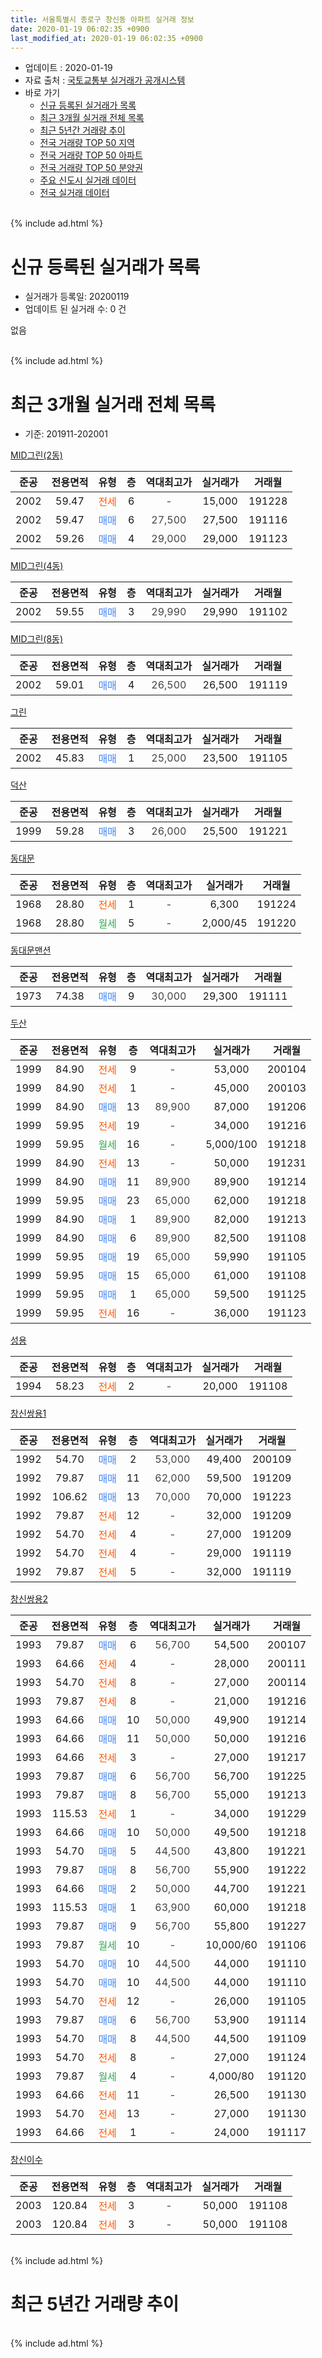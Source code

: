 ```yaml
---
title: 서울특별시 종로구 창신동 아파트 실거래 정보
date: 2020-01-19 06:02:35 +0900
last_modified_at: 2020-01-19 06:02:35 +0900
---
```


* 업데이트 : 2020-01-19
* 자료 출처 : [국토교통부 실거래가 공개시스템](http://rt.molit.go.kr)
* 바로 가기
    * [신규 등록된 실거래가 목록](#신규-등록된-실거래가-목록)
    * [최근 3개월 실거래 전체 목록](#최근-3개월-실거래-전체-목록)
    * [최근 5년간 거래량 추이](#최근-5년간-거래량-추이)
    * [전국 거래량 TOP 50 지역](https://apt-info.github.io/apt-trade-info/최근-3개월-전국에서-가장-거래가-많이-발생한-지역)
    * [전국 거래량 TOP 50 아파트](https://apt-info.github.io/apt-trade-info/최근-3개월-전국에서-가장-거래가-많이-발생한-아파트)
    * [전국 거래량 TOP 50 분양권](https://apt-info.github.io/apt-trade-info/최근-3개월-전국에서-가장-거래가-많이-발생한-분양권)
    * [주요 신도시 실거래 데이터](https://apt-info.github.io/apt-trade-info/주요-신도시)
    * [전국 실거래 데이터](https://apt-info.github.io/apt-trade-info/전국)
<br>
{% include ad.html %}
<br>

# 신규 등록된 실거래가 목록
* 실거래가 등록일: 20200119
* 업데이트 된 실거래 수: 0 건

없음

<br>
{% include ad.html %}
<br>

# 최근 3개월 실거래 전체 목록
* 기준: 201911-202001


[MID그린(2동)](https://search.naver.com/search.naver?query=%EC%84%9C%EC%9A%B8%ED%8A%B9%EB%B3%84%EC%8B%9C+%EC%A2%85%EB%A1%9C%EA%B5%AC+%EC%B0%BD%EC%8B%A0%EB%8F%99+MID%EA%B7%B8%EB%A6%B0%282%EB%8F%99%29)

|준공|전용면적|유형|층|역대최고가|실거래가|거래월|
|:---:|:---:|:---:|:---:|:---:|:---:|:---:|
|2002|59.47|<span style="color:#ff5a00">전세</span>|6|<span style="color:#444444">-</span>|15,000|191228|
|2002|59.47|<span style="color:#4285f3">매매</span>|6|<span style="color:#444444">27,500</span>|27,500|191116|
|2002|59.26|<span style="color:#4285f3">매매</span>|4|<span style="color:#444444">29,000</span>|29,000|191123|

[MID그린(4동)](https://search.naver.com/search.naver?query=%EC%84%9C%EC%9A%B8%ED%8A%B9%EB%B3%84%EC%8B%9C+%EC%A2%85%EB%A1%9C%EA%B5%AC+%EC%B0%BD%EC%8B%A0%EB%8F%99+MID%EA%B7%B8%EB%A6%B0%284%EB%8F%99%29)

|준공|전용면적|유형|층|역대최고가|실거래가|거래월|
|:---:|:---:|:---:|:---:|:---:|:---:|:---:|
|2002|59.55|<span style="color:#4285f3">매매</span>|3|<span style="color:#444444">29,990</span>|29,990|191102|

[MID그린(8동)](https://search.naver.com/search.naver?query=%EC%84%9C%EC%9A%B8%ED%8A%B9%EB%B3%84%EC%8B%9C+%EC%A2%85%EB%A1%9C%EA%B5%AC+%EC%B0%BD%EC%8B%A0%EB%8F%99+MID%EA%B7%B8%EB%A6%B0%288%EB%8F%99%29)

|준공|전용면적|유형|층|역대최고가|실거래가|거래월|
|:---:|:---:|:---:|:---:|:---:|:---:|:---:|
|2002|59.01|<span style="color:#4285f3">매매</span>|4|<span style="color:#444444">26,500</span>|26,500|191119|

[그린](https://search.naver.com/search.naver?query=%EC%84%9C%EC%9A%B8%ED%8A%B9%EB%B3%84%EC%8B%9C+%EC%A2%85%EB%A1%9C%EA%B5%AC+%EC%B0%BD%EC%8B%A0%EB%8F%99+%EA%B7%B8%EB%A6%B0)

|준공|전용면적|유형|층|역대최고가|실거래가|거래월|
|:---:|:---:|:---:|:---:|:---:|:---:|:---:|
|2002|45.83|<span style="color:#4285f3">매매</span>|1|<span style="color:#444444">25,000</span>|23,500|191105|

[덕산](https://search.naver.com/search.naver?query=%EC%84%9C%EC%9A%B8%ED%8A%B9%EB%B3%84%EC%8B%9C+%EC%A2%85%EB%A1%9C%EA%B5%AC+%EC%B0%BD%EC%8B%A0%EB%8F%99+%EB%8D%95%EC%82%B0)

|준공|전용면적|유형|층|역대최고가|실거래가|거래월|
|:---:|:---:|:---:|:---:|:---:|:---:|:---:|
|1999|59.28|<span style="color:#4285f3">매매</span>|3|<span style="color:#444444">26,000</span>|25,500|191221|

[동대문](https://search.naver.com/search.naver?query=%EC%84%9C%EC%9A%B8%ED%8A%B9%EB%B3%84%EC%8B%9C+%EC%A2%85%EB%A1%9C%EA%B5%AC+%EC%B0%BD%EC%8B%A0%EB%8F%99+%EB%8F%99%EB%8C%80%EB%AC%B8)

|준공|전용면적|유형|층|역대최고가|실거래가|거래월|
|:---:|:---:|:---:|:---:|:---:|:---:|:---:|
|1968|28.80|<span style="color:#ff5a00">전세</span>|1|<span style="color:#444444">-</span>|6,300|191224|
|1968|28.80|<span style="color:#34a853">월세</span>|5|<span style="color:#444444">-</span>|2,000/45|191220|

[동대문맨션](https://search.naver.com/search.naver?query=%EC%84%9C%EC%9A%B8%ED%8A%B9%EB%B3%84%EC%8B%9C+%EC%A2%85%EB%A1%9C%EA%B5%AC+%EC%B0%BD%EC%8B%A0%EB%8F%99+%EB%8F%99%EB%8C%80%EB%AC%B8%EB%A7%A8%EC%85%98)

|준공|전용면적|유형|층|역대최고가|실거래가|거래월|
|:---:|:---:|:---:|:---:|:---:|:---:|:---:|
|1973|74.38|<span style="color:#4285f3">매매</span>|9|<span style="color:#444444">30,000</span>|29,300|191111|

[두산](https://search.naver.com/search.naver?query=%EC%84%9C%EC%9A%B8%ED%8A%B9%EB%B3%84%EC%8B%9C+%EC%A2%85%EB%A1%9C%EA%B5%AC+%EC%B0%BD%EC%8B%A0%EB%8F%99+%EB%91%90%EC%82%B0)

|준공|전용면적|유형|층|역대최고가|실거래가|거래월|
|:---:|:---:|:---:|:---:|:---:|:---:|:---:|
|1999|84.90|<span style="color:#ff5a00">전세</span>|9|<span style="color:#444444">-</span>|53,000|200104|
|1999|84.90|<span style="color:#ff5a00">전세</span>|1|<span style="color:#444444">-</span>|45,000|200103|
|1999|84.90|<span style="color:#4285f3">매매</span>|13|<span style="color:#444444">89,900</span>|87,000|191206|
|1999|59.95|<span style="color:#ff5a00">전세</span>|19|<span style="color:#444444">-</span>|34,000|191216|
|1999|59.95|<span style="color:#34a853">월세</span>|16|<span style="color:#444444">-</span>|5,000/100|191218|
|1999|84.90|<span style="color:#ff5a00">전세</span>|13|<span style="color:#444444">-</span>|50,000|191231|
|1999|84.90|<span style="color:#4285f3">매매</span>|11|<span style="color:#444444">89,900</span>|89,900|191214|
|1999|59.95|<span style="color:#4285f3">매매</span>|23|<span style="color:#444444">65,000</span>|62,000|191218|
|1999|84.90|<span style="color:#4285f3">매매</span>|1|<span style="color:#444444">89,900</span>|82,000|191213|
|1999|84.90|<span style="color:#4285f3">매매</span>|6|<span style="color:#444444">89,900</span>|82,500|191108|
|1999|59.95|<span style="color:#4285f3">매매</span>|19|<span style="color:#444444">65,000</span>|59,990|191105|
|1999|59.95|<span style="color:#4285f3">매매</span>|15|<span style="color:#444444">65,000</span>|61,000|191108|
|1999|59.95|<span style="color:#4285f3">매매</span>|1|<span style="color:#444444">65,000</span>|59,500|191125|
|1999|59.95|<span style="color:#ff5a00">전세</span>|16|<span style="color:#444444">-</span>|36,000|191123|

[성용](https://search.naver.com/search.naver?query=%EC%84%9C%EC%9A%B8%ED%8A%B9%EB%B3%84%EC%8B%9C+%EC%A2%85%EB%A1%9C%EA%B5%AC+%EC%B0%BD%EC%8B%A0%EB%8F%99+%EC%84%B1%EC%9A%A9)

|준공|전용면적|유형|층|역대최고가|실거래가|거래월|
|:---:|:---:|:---:|:---:|:---:|:---:|:---:|
|1994|58.23|<span style="color:#ff5a00">전세</span>|2|<span style="color:#444444">-</span>|20,000|191108|

[창신쌍용1](https://search.naver.com/search.naver?query=%EC%84%9C%EC%9A%B8%ED%8A%B9%EB%B3%84%EC%8B%9C+%EC%A2%85%EB%A1%9C%EA%B5%AC+%EC%B0%BD%EC%8B%A0%EB%8F%99+%EC%B0%BD%EC%8B%A0%EC%8C%8D%EC%9A%A91)

|준공|전용면적|유형|층|역대최고가|실거래가|거래월|
|:---:|:---:|:---:|:---:|:---:|:---:|:---:|
|1992|54.70|<span style="color:#4285f3">매매</span>|2|<span style="color:#444444">53,000</span>|49,400|200109|
|1992|79.87|<span style="color:#4285f3">매매</span>|11|<span style="color:#444444">62,000</span>|59,500|191209|
|1992|106.62|<span style="color:#4285f3">매매</span>|13|<span style="color:#444444">70,000</span>|70,000|191223|
|1992|79.87|<span style="color:#ff5a00">전세</span>|12|<span style="color:#444444">-</span>|32,000|191209|
|1992|54.70|<span style="color:#ff5a00">전세</span>|4|<span style="color:#444444">-</span>|27,000|191209|
|1992|54.70|<span style="color:#ff5a00">전세</span>|4|<span style="color:#444444">-</span>|29,000|191119|
|1992|79.87|<span style="color:#ff5a00">전세</span>|5|<span style="color:#444444">-</span>|32,000|191119|

[창신쌍용2](https://search.naver.com/search.naver?query=%EC%84%9C%EC%9A%B8%ED%8A%B9%EB%B3%84%EC%8B%9C+%EC%A2%85%EB%A1%9C%EA%B5%AC+%EC%B0%BD%EC%8B%A0%EB%8F%99+%EC%B0%BD%EC%8B%A0%EC%8C%8D%EC%9A%A92)

|준공|전용면적|유형|층|역대최고가|실거래가|거래월|
|:---:|:---:|:---:|:---:|:---:|:---:|:---:|
|1993|79.87|<span style="color:#4285f3">매매</span>|6|<span style="color:#444444">56,700</span>|54,500|200107|
|1993|64.66|<span style="color:#ff5a00">전세</span>|4|<span style="color:#444444">-</span>|28,000|200111|
|1993|54.70|<span style="color:#ff5a00">전세</span>|8|<span style="color:#444444">-</span>|27,000|200114|
|1993|79.87|<span style="color:#ff5a00">전세</span>|8|<span style="color:#444444">-</span>|21,000|191216|
|1993|64.66|<span style="color:#4285f3">매매</span>|10|<span style="color:#444444">50,000</span>|49,900|191214|
|1993|64.66|<span style="color:#4285f3">매매</span>|11|<span style="color:#444444">50,000</span>|50,000|191216|
|1993|64.66|<span style="color:#ff5a00">전세</span>|3|<span style="color:#444444">-</span>|27,000|191217|
|1993|79.87|<span style="color:#4285f3">매매</span>|6|<span style="color:#444444">56,700</span>|56,700|191225|
|1993|79.87|<span style="color:#4285f3">매매</span>|8|<span style="color:#444444">56,700</span>|55,000|191213|
|1993|115.53|<span style="color:#ff5a00">전세</span>|1|<span style="color:#444444">-</span>|34,000|191229|
|1993|64.66|<span style="color:#4285f3">매매</span>|10|<span style="color:#444444">50,000</span>|49,500|191218|
|1993|54.70|<span style="color:#4285f3">매매</span>|5|<span style="color:#444444">44,500</span>|43,800|191221|
|1993|79.87|<span style="color:#4285f3">매매</span>|8|<span style="color:#444444">56,700</span>|55,900|191222|
|1993|64.66|<span style="color:#4285f3">매매</span>|2|<span style="color:#444444">50,000</span>|44,700|191221|
|1993|115.53|<span style="color:#4285f3">매매</span>|1|<span style="color:#444444">63,900</span>|60,000|191218|
|1993|79.87|<span style="color:#4285f3">매매</span>|9|<span style="color:#444444">56,700</span>|55,800|191227|
|1993|79.87|<span style="color:#34a853">월세</span>|10|<span style="color:#444444">-</span>|10,000/60|191106|
|1993|54.70|<span style="color:#4285f3">매매</span>|10|<span style="color:#444444">44,500</span>|44,000|191110|
|1993|54.70|<span style="color:#4285f3">매매</span>|10|<span style="color:#444444">44,500</span>|44,000|191110|
|1993|54.70|<span style="color:#ff5a00">전세</span>|12|<span style="color:#444444">-</span>|26,000|191105|
|1993|79.87|<span style="color:#4285f3">매매</span>|6|<span style="color:#444444">56,700</span>|53,900|191114|
|1993|54.70|<span style="color:#4285f3">매매</span>|8|<span style="color:#444444">44,500</span>|44,500|191109|
|1993|54.70|<span style="color:#ff5a00">전세</span>|8|<span style="color:#444444">-</span>|27,000|191124|
|1993|79.87|<span style="color:#34a853">월세</span>|4|<span style="color:#444444">-</span>|4,000/80|191120|
|1993|64.66|<span style="color:#ff5a00">전세</span>|11|<span style="color:#444444">-</span>|26,500|191130|
|1993|54.70|<span style="color:#ff5a00">전세</span>|13|<span style="color:#444444">-</span>|27,000|191130|
|1993|64.66|<span style="color:#ff5a00">전세</span>|1|<span style="color:#444444">-</span>|24,000|191117|


<script async src="//pagead2.googlesyndication.com/pagead/js/adsbygoogle.js"></script>
<!-- 기본 -->
<ins class="adsbygoogle"
     style="display:block"
     data-ad-client="ca-pub-1142216861245946"
     data-ad-slot="4805727019"
     data-ad-format="auto"
     data-full-width-responsive="true"></ins>
<script>
(adsbygoogle = window.adsbygoogle || []).push({});
</script>


[창신이수](https://search.naver.com/search.naver?query=%EC%84%9C%EC%9A%B8%ED%8A%B9%EB%B3%84%EC%8B%9C+%EC%A2%85%EB%A1%9C%EA%B5%AC+%EC%B0%BD%EC%8B%A0%EB%8F%99+%EC%B0%BD%EC%8B%A0%EC%9D%B4%EC%88%98)

|준공|전용면적|유형|층|역대최고가|실거래가|거래월|
|:---:|:---:|:---:|:---:|:---:|:---:|:---:|
|2003|120.84|<span style="color:#ff5a00">전세</span>|3|<span style="color:#444444">-</span>|50,000|191108|
|2003|120.84|<span style="color:#ff5a00">전세</span>|3|<span style="color:#444444">-</span>|50,000|191108|


<br>
{% include ad.html %}
<br>

# 최근 5년간 거래량 추이


<div style="width:100%;">
    <canvas id="deal_progress" height="200"></canvas>
</div>

<script>
new Chart(document.getElementById("deal_progress"), {
    type: 'line',
    data: {
        labels: ['201501','201502','201503','201504','201505','201506','201507','201508','201509','201510','201511','201512','201601','201602','201603','201604','201605','201606','201607','201608','201609','201610','201611','201612','201701','201702','201703','201704','201705','201706','201707','201708','201709','201710','201711','201712','201801','201802','201803','201804','201805','201806','201807','201808','201809','201810','201811','201812','201901','201902','201903','201904','201905','201906','201907','201908','201909','201910','201911','201912','202001'],
        datasets: [{
            label: '매매',
            pointRadius: 1,
            data: [20, 26, 27, 19, 20, 14, 15, 18, 22, 16, 13, 12, 8, 16, 15, 19, 15, 30, 28, 19, 19, 24, 11, 8, 7, 15, 14, 14, 28, 20, 31, 17, 10, 10, 10, 15, 17, 24, 16, 5, 17, 14, 13, 23, 13, 9, 11, 3, 2, 4, 2, 4, 7, 4, 17, 8, 10, 9, 14, 17, 2],
            borderColor: "rgba(255, 201, 14, 1)",
            backgroundColor: "rgba(255, 201, 14, 0.5)",
            fill: false,
            lineTension: 0
        },{
            label: '전월세',
            pointRadius: 1,
            data: [21, 14, 23, 26, 23, 12, 12, 9, 12, 20, 17, 17, 22, 24, 20, 23, 21, 16, 18, 15, 24, 31, 18, 24, 15, 24, 22, 13, 16, 17, 17, 16, 13, 9, 15, 11, 22, 17, 29, 17, 9, 13, 17, 21, 19, 29, 16, 16, 15, 7, 16, 9, 16, 19, 15, 17, 11, 24, 13, 11, 4],
            borderColor: "rgba(0, 141, 185, 1)",
            backgroundColor: "rgba(0, 141, 185, 0.5)",
            fill: false,
            lineTension: 0
        }
        ]
    },
    options: {
        responsive: true,
        title: {
            display: false
        },
        tooltips: {
            mode: 'index',
            intersect: false
        },
        hover: {
            mode: 'nearest',
            intersect: true
        },
        scales: {
            xAxes: [{
                display: true,
                scaleLabel: {
                    display: true,
                    labelString: '년/월'
                }
            }],
            yAxes: [{
                display: true,
                ticks: {
                    suggestedMin: 0,
                },
                scaleLabel: {
                    display: true,
                    labelString: '실거래 수'
                }
            }]
        }
    }
});

</script>


<br>
{% include ad.html %}
<br>

